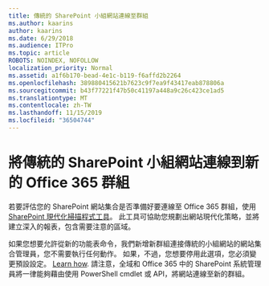 ```yaml
---
title: 傳統的 SharePoint 小組網站連線至群組
ms.author: kaarins
author: kaarins
ms.date: 6/29/2018
ms.audience: ITPro
ms.topic: article
ROBOTS: NOINDEX, NOFOLLOW
localization_priority: Normal
ms.assetid: a1f6b170-bead-4e1c-b119-f6affd2b2264
ms.openlocfilehash: 389880415621b7623c9f7ea9f43417eab878806a
ms.sourcegitcommit: b43f77221f47b50c41197a448a9c26c423ce1ad5
ms.translationtype: MT
ms.contentlocale: zh-TW
ms.lasthandoff: 11/15/2019
ms.locfileid: "36504744"
---
```

# <a name="connect-classic-sharepoint-team-sites-to-new-office-365-groups"></a>將傳統的 SharePoint 小組網站連線到新的 Office 365 群組

若要評估您的 SharePoint 網站集合是否準備好要連線至 Office 365 群組，使用[SharePoint 現代化掃描程式工具](https://go.microsoft.com/fwlink/?linkid=873066)。 此工具可協助您規劃出網站現代化策略，並將建立深入的報表，包含需要注意的區域。
  
如果您想要允許從新的功能表命令，我們新增新群組連接傳統的小組網站的網站集合管理員，您不需要執行任何動作。 如果，不過，您想要停用此選項，您必須變更預設設定。 [Learn how](https://go.microsoft.com/fwlink/?linkid=2004316). 請注意，全域和 Office 365 中的 SharePoint 系統管理員將一律能夠藉由使用 PowerShell cmdlet 或 API，將網站連線至新的群組。
  

